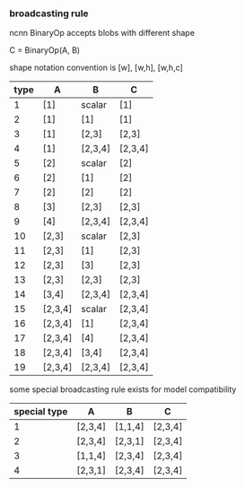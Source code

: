 ### broadcasting rule

ncnn BinaryOp accepts blobs with different shape

C = BinaryOp(A, B)

shape notation convention is [w], [w,h], [w,h,c]

|type|A|B|C|
|---|---|---|---|
|1|[1]|scalar|[1]|
|2|[1]|[1]|[1]|
|3|[1]|[2,3]|[2,3]|
|4|[1]|[2,3,4]|[2,3,4]|
|5|[2]|scalar|[2]|
|6|[2]|[1]|[2]|
|7|[2]|[2]|[2]|
|8|[3]|[2,3]|[2,3]|
|9|[4]|[2,3,4]|[2,3,4]|
|10|[2,3]|scalar|[2,3]|
|11|[2,3]|[1]|[2,3]|
|12|[2,3]|[3]|[2,3]|
|13|[2,3]|[2,3]|[2,3]|
|14|[3,4]|[2,3,4]|[2,3,4]|
|15|[2,3,4]|scalar|[2,3,4]|
|16|[2,3,4]|[1]|[2,3,4]|
|17|[2,3,4]|[4]|[2,3,4]|
|18|[2,3,4]|[3,4]|[2,3,4]|
|19|[2,3,4]|[2,3,4]|[2,3,4]|

some special broadcasting rule exists for model compatibility

|special type|A|B|C|
|---|---|---|---|
|1|[2,3,4]|[1,1,4]|[2,3,4]|
|2|[2,3,4]|[2,3,1]|[2,3,4]|
|3|[1,1,4]|[2,3,4]|[2,3,4]|
|4|[2,3,1]|[2,3,4]|[2,3,4]|
